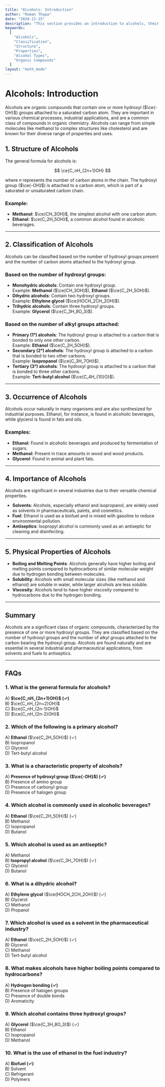 ```yaml
---
title: "Alcohols: Introduction"
author: "Roman Thapa"
date: "2024-11-15"
description: "This section provides an introduction to alcohols, their classification, and basic structure, highlighting their importance and occurrence in various industries."
keywords:
  [
    "Alcohols",
    "Classification",
    "Structure",
    "Properties",
    "Alcohol Types",
    "Organic Compounds"
  ]
layout: "math_mode"
---
```


# Alcohols: Introduction

Alcohols are organic compounds that contain one or more hydroxyl ($\ce{-OH}$) groups attached to a saturated carbon atom. They are important in various chemical processes, industrial applications, and are a common class of compounds in organic chemistry. Alcohols can range from simple molecules like methanol to complex structures like cholesterol and are known for their diverse range of properties and uses.

## 1. **Structure of Alcohols**

The general formula for alcohols is:

$$
\ce{C_nH_{2n+1}OH}
$$

where $n$ represents the number of carbon atoms in the chain. The hydroxyl group ($\ce{-OH}$) is attached to a carbon atom, which is part of a saturated or unsaturated carbon chain.

### Example:
- **Methanol**: $\ce{CH_3OH}$, the simplest alcohol with one carbon atom.
- **Ethanol**: $\ce{C_2H_5OH}$, a common alcohol found in alcoholic beverages.

---

## 2. **Classification of Alcohols**

Alcohols can be classified based on the number of hydroxyl groups present and the number of carbon atoms attached to the hydroxyl group.

### Based on the number of hydroxyl groups:
- **Monohydric alcohols**: Contain one hydroxyl group.  
  Example: **Methanol** ($\ce{CH_3OH}$), **Ethanol** ($\ce{C_2H_5OH}$).
- **Dihydric alcohols**: Contain two hydroxyl groups.  
  Example: **Ethylene glycol** ($\ce{HOCH_2CH_2OH}$).
- **Trihydric alcohols**: Contain three hydroxyl groups.  
  Example: **Glycerol** ($\ce{C_3H_8O_3}$).

### Based on the number of alkyl groups attached:
- **Primary (1°) alcohols**: The hydroxyl group is attached to a carbon that is bonded to only one other carbon.  
  Example: **Ethanol** ($\ce{C_2H_5OH}$).
- **Secondary (2°) alcohols**: The hydroxyl group is attached to a carbon that is bonded to two other carbons.  
  Example: **Isopropanol** ($\ce{C_3H_7OH}$).
- **Tertiary (3°) alcohols**: The hydroxyl group is attached to a carbon that is bonded to three other carbons.  
  Example: **Tert-butyl alcohol** ($\ce{C_4H_{10}O}$).

---

## 3. **Occurrence of Alcohols**

Alcohols occur naturally in many organisms and are also synthesized for industrial purposes. Ethanol, for instance, is found in alcoholic beverages, while glycerol is found in fats and oils.

### Examples:
- **Ethanol**: Found in alcoholic beverages and produced by fermentation of sugars.
- **Methanol**: Present in trace amounts in wood and wood products.
- **Glycerol**: Found in animal and plant fats.

---

## 4. **Importance of Alcohols**

Alcohols are significant in several industries due to their versatile chemical properties.

- **Solvents**: Alcohols, especially ethanol and isopropanol, are widely used as solvents in pharmaceuticals, paints, and cosmetics.
- **Fuel**: Ethanol is used as a biofuel and is mixed with gasoline to reduce environmental pollution.
- **Antiseptics**: Isopropyl alcohol is commonly used as an antiseptic for cleaning and disinfecting.

---

## 5. **Physical Properties of Alcohols**

- **Boiling and Melting Points**: Alcohols generally have higher boiling and melting points compared to hydrocarbons of similar molecular weight due to hydrogen bonding between molecules.
- **Solubility**: Alcohols with small molecular sizes (like methanol and ethanol) are soluble in water, while larger alcohols are less soluble.
- **Viscosity**: Alcohols tend to have higher viscosity compared to hydrocarbons due to the hydrogen bonding.

---

## Summary

Alcohols are a significant class of organic compounds, characterized by the presence of one or more hydroxyl groups. They are classified based on the number of hydroxyl groups and the number of alkyl groups attached to the carbon bearing the hydroxyl group. Alcohols are found naturally and are essential in several industrial and pharmaceutical applications, from solvents and fuels to antiseptics.

---

## FAQs

### 1. What is the general formula for alcohols?  
A) **$\ce{C_nH_{2n+1}OH}$ (✓)**  
B) $\ce{C_nH_{2n+2}OH}$  
C) $\ce{C_nH_{2n-1}OH}$  
D) $\ce{C_nH_{2n-2}OH}$  

### 2. Which of the following is a primary alcohol?  
A) **Ethanol** ($\ce{C_2H_5OH}$) (✓)  
B) Isopropanol  
C) Glycerol  
D) Tert-butyl alcohol  

### 3. What is a characteristic property of alcohols?  
A) **Presence of hydroxyl group ($\ce{-OH}$) (✓)**  
B) Presence of amino group  
C) Presence of carbonyl group  
D) Presence of halogen group  

### 4. Which alcohol is commonly used in alcoholic beverages?  
A) **Ethanol** ($\ce{C_2H_5OH}$) (✓)  
B) Methanol  
C) Isopropanol  
D) Butanol  

### 5. Which alcohol is used as an antiseptic?  
A) Methanol  
B) **Isopropyl alcohol** ($\ce{C_3H_7OH}$) (✓)  
C) Glycerol  
D) Butanol  

### 6. What is a dihydric alcohol?  
A) **Ethylene glycol** ($\ce{HOCH_2CH_2OH}$) (✓)  
B) Glycerol  
C) Methanol  
D) Propanol  

### 7. Which alcohol is used as a solvent in the pharmaceutical industry?  
A) **Ethanol** ($\ce{C_2H_5OH}$) (✓)  
B) Glycerol  
C) Methanol  
D) Tert-butyl alcohol  

### 8. What makes alcohols have higher boiling points compared to hydrocarbons?  
A) **Hydrogen bonding (✓)**  
B) Presence of halogen groups  
C) Presence of double bonds  
D) Aromaticity  

### 9. Which alcohol contains three hydroxyl groups?  
A) **Glycerol** ($\ce{C_3H_8O_3}$) (✓)  
B) Ethanol  
C) Isopropanol  
D) Methanol  

### 10. What is the use of ethanol in the fuel industry?  
A) **Biofuel (✓)**  
B) Solvent  
C) Refrigerant  
D) Polymers
